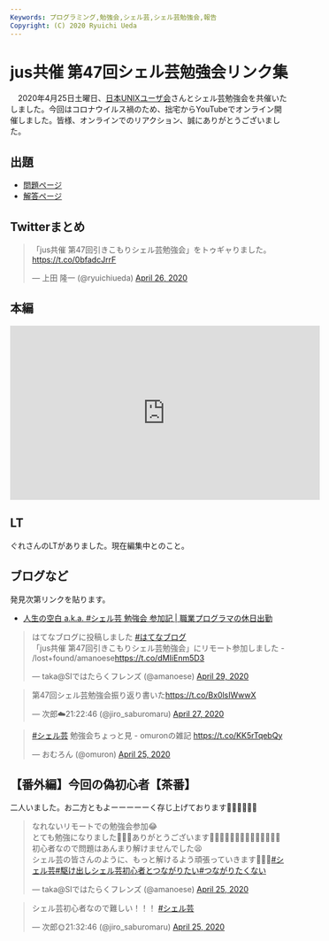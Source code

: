 ```yaml
---
Keywords: プログラミング,勉強会,シェル芸,シェル芸勉強会,報告
Copyright: (C) 2020 Ryuichi Ueda
---
```


# jus共催 第47回シェル芸勉強会リンク集

　2020年4月25日土曜日、[日本UNIXユーザ会](https://www.jus.or.jp/)さんとシェル芸勉強会を共催いたしました。今回はコロナウイルス禍のため、拙宅からYouTubeでオンライン開催しました。皆様、オンラインでのリアクション、誠にありがとうございました。


## 出題

* [問題ページ](/?post=20200425_shellgei_47_q)
* [解答ページ](/?post=20200425_shellgei_47)


## Twitterまとめ

<blockquote class="twitter-tweet" data-partner="tweetdeck"><p lang="ja" dir="ltr">「jus共催 第47回引きこもりシェル芸勉強会」をトゥギャりました。 <a href="https://t.co/0bfadcJrrF">https://t.co/0bfadcJrrF</a></p>&mdash; 上田 隆一 (@ryuichiueda) <a href="https://twitter.com/ryuichiueda/status/1254216905482592256?ref_src=twsrc%5Etfw">April 26, 2020</a></blockquote>

## 本編

<iframe width="560" height="315" src="https://www.youtube.com/embed/Zt70JwICaSs?start=640" frameborder="0" allow="accelerometer; autoplay; encrypted-media; gyroscope; picture-in-picture" allowfullscreen></iframe>

## LT

ぐれさんのLTがありました。現在編集中とのこと。



## ブログなど

発見次第リンクを貼ります。

* [人生の空白 a.k.a. #シェル芸 勉強会 参加記 | 職業プログラマの休日出勤](https://tmotooka.hatenablog.jp/entry/2020/04/26/093000)

<blockquote class="twitter-tweet" data-partner="tweetdeck"><p lang="ja" dir="ltr">はてなブログに投稿しました <a href="https://twitter.com/hashtag/%E3%81%AF%E3%81%A6%E3%81%AA%E3%83%96%E3%83%AD%E3%82%B0?src=hash&amp;ref_src=twsrc%5Etfw">#はてなブログ</a><br>「jus共催 第47回引きこもりシェル芸勉強会」にリモート参加しました - /lost+found/amanoese<a href="https://t.co/dMIiEnm5D3">https://t.co/dMIiEnm5D3</a></p>&mdash; taka@SIではたらくフレンズ (@amanoese) <a href="https://twitter.com/amanoese/status/1255380103795814401?ref_src=twsrc%5Etfw">April 29, 2020</a></blockquote>



<blockquote class="twitter-tweet" data-partner="tweetdeck"><p lang="ja" dir="ltr">第47回シェル芸勉強会振り返り書いた<a href="https://t.co/Bx0lsIWwwX">https://t.co/Bx0lsIWwwX</a></p>&mdash; 次郎☁️21:22:46 (@jiro_saburomaru) <a href="https://twitter.com/jiro_saburomaru/status/1254752422188089344?ref_src=twsrc%5Etfw">April 27, 2020</a></blockquote>
<script async src="https://platform.twitter.com/widgets.js" charset="utf-8"></script>

<blockquote class="twitter-tweet" data-partner="tweetdeck"><p lang="ja" dir="ltr"><a href="https://twitter.com/hashtag/%E3%82%B7%E3%82%A7%E3%83%AB%E8%8A%B8?src=hash&amp;ref_src=twsrc%5Etfw">#シェル芸</a> 勉強会ちょっと見 - omuronの雑記 <a href="https://t.co/KK5rTqebQy">https://t.co/KK5rTqebQy</a></p>&mdash; おむろん (@omuron) <a href="https://twitter.com/omuron/status/1254035579865423874?ref_src=twsrc%5Etfw">April 25, 2020</a></blockquote>
<script async src="https://platform.twitter.com/widgets.js" charset="utf-8"></script>


## 【番外編】今回の偽初心者【茶番】

二人いました。お二方ともよーーーーーく存じ上げております💩💩💩💩💩💩

<blockquote class="twitter-tweet" data-partner="tweetdeck"><p lang="ja" dir="ltr">なれないリモートでの勉強会参加😂<br>とても勉強になりました💪💪💪ありがとうございます🙇‍♂️🙇🏻‍♂️🙇🏼‍♂️🙇🏽‍♂️🙇🏾‍♂️<br>初心者なので問題はあんまり解けませんでした😫<br>シェル芸の皆さんのように、もっと解けるよう頑張っていきます😤😤😤<a href="https://twitter.com/hashtag/%E3%82%B7%E3%82%A7%E3%83%AB%E8%8A%B8?src=hash&amp;ref_src=twsrc%5Etfw">#シェル芸</a><a href="https://twitter.com/hashtag/%E9%A7%86%E3%81%91%E5%87%BA%E3%81%97%E3%82%B7%E3%82%A7%E3%83%AB%E8%8A%B8%E5%88%9D%E5%BF%83%E8%80%85%E3%81%A8%E3%81%A4%E3%81%AA%E3%81%8C%E3%82%8A%E3%81%9F%E3%81%84?src=hash&amp;ref_src=twsrc%5Etfw">#駆け出しシェル芸初心者とつながりたい</a><a href="https://twitter.com/hashtag/%E3%81%A4%E3%81%AA%E3%81%8C%E3%82%8A%E3%81%9F%E3%81%8F%E3%81%AA%E3%81%84?src=hash&amp;ref_src=twsrc%5Etfw">#つながりたくない</a></p>&mdash; taka@SIではたらくフレンズ (@amanoese) <a href="https://twitter.com/amanoese/status/1253964093196627970?ref_src=twsrc%5Etfw">April 25, 2020</a></blockquote>
<script async src="https://platform.twitter.com/widgets.js" charset="utf-8"></script>


<blockquote class="twitter-tweet" data-partner="tweetdeck"><p lang="ja" dir="ltr">シェル芸初心者なので難しい！！！ <a href="https://twitter.com/hashtag/%E3%82%B7%E3%82%A7%E3%83%AB%E8%8A%B8?src=hash&amp;ref_src=twsrc%5Etfw">#シェル芸</a></p>&mdash; 次郎🌞21:32:46 (@jiro_saburomaru) <a href="https://twitter.com/jiro_saburomaru/status/1253902576006782979?ref_src=twsrc%5Etfw">April 25, 2020</a></blockquote>
<script async src="https://platform.twitter.com/widgets.js" charset="utf-8"></script>

